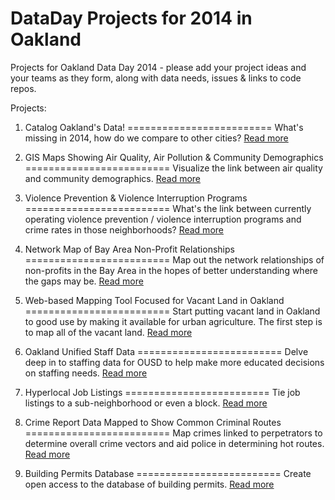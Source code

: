 DataDay Projects for 2014 in Oakland
====================================

Projects for Oakland Data Day 2014 - please add your project ideas and your teams as they form, along with data needs, issues & links to code repos.


Projects:

1. Catalog Oakland's Data!
=========================
What's missing in 2014, how do we compare to other cities? [Read more](https://github.com/openoakland/DataDay/issues/1)

2. GIS Maps Showing Air Quality, Air Pollution & Community Demographics
=========================
Visualize the link between air quality and community demographics. [Read more](https://github.com/openoakland/DataDay/issues/2)

3. Violence Prevention & Violence Interruption Programs
=========================
What's the link between currently operating violence prevention / violence interruption programs and crime rates in those neighborhoods? [Read more](https://github.com/openoakland/DataDay/issues/3)

4. Network Map of Bay Area Non-Profit Relationships
=========================
Map out the network relationships of non-profits in the Bay Area in the hopes of better understanding where the gaps may be. [Read more](https://github.com/openoakland/DataDay/issues/4)

5. Web-based Mapping Tool Focused for Vacant Land in Oakland
=========================
Start putting vacant land in Oakland to good use by making it available for urban agriculture. The first step is to map all of the vacant land. [Read more](https://github.com/openoakland/DataDay/issues/5)

6. Oakland Unified Staff Data
=========================
Delve deep in to staffing data for OUSD to help make more educated decisions on staffing needs. [Read more](https://github.com/openoakland/DataDay/issues/6)

7. Hyperlocal Job Listings
=========================
Tie job listings to a sub-neighborhood or even a block. [Read more](https://github.com/openoakland/DataDay/issues/7)

8. Crime Report Data Mapped to Show Common Criminal Routes
=========================
Map crimes linked to perpetrators to determine overall crime vectors and aid police in determining hot routes. [Read more](https://github.com/openoakland/DataDay/issues/8)

9. Building Permits Database
=========================
Create open access to the database of building permits. [Read more](https://github.com/openoakland/DataDay/issues/9)
